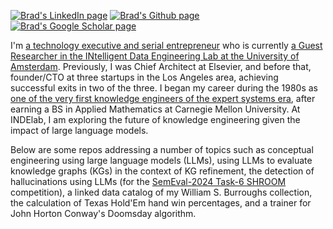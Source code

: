 [![Brad's LinkedIn page](https://img.shields.io/badge/LinkedIn-bpallen-blue)](https://www.linkedin.com/in/bpallen)
[![Brad's Github page](https://img.shields.io/github/stars/bradleypallen?style=social)](https://github.com/bradleypallen/)
[![Brad's Google Scholar page](https://img.shields.io/badge/citations-1188-lightgrey?style=social&logo=googlescholar)](https://scholar.google.com/citations?hl=en&user=cdQ_HrAAAAAJ&view_op=list_works&sortby=pubdate)

I'm [a technology executive and serial entrepreneur](https://www.linkedin.com/in/bpallen) who is currently [a Guest Researcher in the INtelligent Data Engineering Lab at the University of Amsterdam](https://indelab.org/). Previously, I was Chief Architect at Elsevier, and before that, founder/CTO at three startups in the Los Angeles area, achieving successful exits in two of the three. I began my career during the 1980s as [one of the very first knowledge engineers of the expert systems era](https://archive.computerhistory.org/resources/access/text/2020/04/102740341-05-01-acc.pdf), after earning a BS in Applied Mathematics at Carnegie Mellon University. At INDElab, I am exploring the future of knowledge engineering given the impact of large language models.

Below are some repos addressing a number of topics such as conceptual engineering using large language models (LLMs), using LLMs to evaluate knowledge graphs (KGs) in the context of KG refinement, the detection of hallucinations using LLMs (for the [SemEval-2024 Task-6 SHROOM](https://helsinki-nlp.github.io/shroom/) competition), a linked data catalog of my William S. Burroughs collection, the calculation of Texas Hold'Em hand win percentages, and a trainer for John Horton Conway's Doomsday algorithm.

<!--
**bradleypallen/bradleypallen** is a ✨ _special_ ✨ repository because its `README.md` (this file) appears on your GitHub profile.

Here are some ideas to get you started:

- 🔭 I’m currently working on ...
- 🌱 I’m currently learning ...
- 👯 I’m looking to collaborate on ...
- 🤔 I’m looking for help with ...
- 💬 Ask me about ...
- 📫 How to reach me: ...
- 😄 Pronouns: ...
- ⚡ Fun fact: ...
-->
